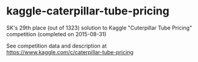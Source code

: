 # kaggle-caterpillar-tube-pricing
SK's 29th place (out of 1323) solution to Kaggle "Cuterpillar Tube Pricing" competition (completed on 2015-08-31)

See competition data and description at
https://www.kaggle.com/c/caterpillar-tube-pricing
